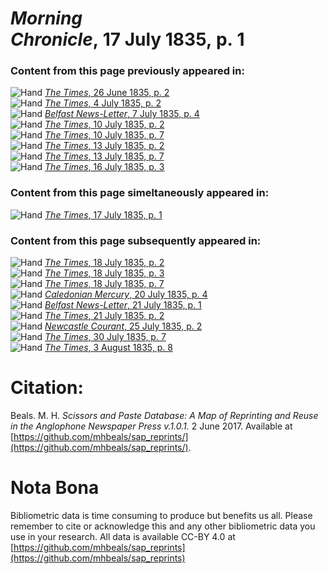 # *Morning Chronicle*, 17 July 1835, p. 1  
  
### Content from this page previously appeared in:  
![Hand](http://scissorsandpaste.net/wp-content/uploads/2017/06/smallhandpointer.png) [*The Times*, 26 June 1835, p. 2](https://mhbeals.github.io/sap_html/The-Times/The-Times-26-June-1835-p-2)  
![Hand](http://scissorsandpaste.net/wp-content/uploads/2017/06/smallhandpointer.png) [*The Times*, 4 July 1835, p. 2](https://mhbeals.github.io/sap_html/The-Times/The-Times-4-July-1835-p-2)  
![Hand](http://scissorsandpaste.net/wp-content/uploads/2017/06/smallhandpointer.png) [*Belfast News-Letter*, 7 July 1835, p. 4](https://mhbeals.github.io/sap_html/Belfast-News-Letter/Belfast-News-Letter-7-July-1835-p-4)  
![Hand](http://scissorsandpaste.net/wp-content/uploads/2017/06/smallhandpointer.png) [*The Times*, 10 July 1835, p. 2](https://mhbeals.github.io/sap_html/The-Times/The-Times-10-July-1835-p-2)  
![Hand](http://scissorsandpaste.net/wp-content/uploads/2017/06/smallhandpointer.png) [*The Times*, 10 July 1835, p. 7](https://mhbeals.github.io/sap_html/The-Times/The-Times-10-July-1835-p-7)  
![Hand](http://scissorsandpaste.net/wp-content/uploads/2017/06/smallhandpointer.png) [*The Times*, 13 July 1835, p. 2](https://mhbeals.github.io/sap_html/The-Times/The-Times-13-July-1835-p-2)  
![Hand](http://scissorsandpaste.net/wp-content/uploads/2017/06/smallhandpointer.png) [*The Times*, 13 July 1835, p. 7](https://mhbeals.github.io/sap_html/The-Times/The-Times-13-July-1835-p-7)  
![Hand](http://scissorsandpaste.net/wp-content/uploads/2017/06/smallhandpointer.png) [*The Times*, 16 July 1835, p. 3](https://mhbeals.github.io/sap_html/The-Times/The-Times-16-July-1835-p-3)  
  
### Content from this page simeltaneously appeared in:  
![Hand](http://scissorsandpaste.net/wp-content/uploads/2017/06/smallhandpointer.png) [*The Times*, 17 July 1835, p. 1](https://mhbeals.github.io/sap_html/The-Times/The-Times-17-July-1835-p-1)  
  
### Content from this page subsequently appeared in:  
![Hand](http://scissorsandpaste.net/wp-content/uploads/2017/06/smallhandpointer.png) [*The Times*, 18 July 1835, p. 2](https://mhbeals.github.io/sap_html/The-Times/The-Times-18-July-1835-p-2)  
![Hand](http://scissorsandpaste.net/wp-content/uploads/2017/06/smallhandpointer.png) [*The Times*, 18 July 1835, p. 3](https://mhbeals.github.io/sap_html/The-Times/The-Times-18-July-1835-p-3)  
![Hand](http://scissorsandpaste.net/wp-content/uploads/2017/06/smallhandpointer.png) [*The Times*, 18 July 1835, p. 7](https://mhbeals.github.io/sap_html/The-Times/The-Times-18-July-1835-p-7)  
![Hand](http://scissorsandpaste.net/wp-content/uploads/2017/06/smallhandpointer.png) [*Caledonian Mercury*, 20 July 1835, p. 4](https://mhbeals.github.io/sap_html/Caledonian-Mercury/Caledonian-Mercury-20-July-1835-p-4)  
![Hand](http://scissorsandpaste.net/wp-content/uploads/2017/06/smallhandpointer.png) [*Belfast News-Letter*, 21 July 1835, p. 1](https://mhbeals.github.io/sap_html/Belfast-News-Letter/Belfast-News-Letter-21-July-1835-p-1)  
![Hand](http://scissorsandpaste.net/wp-content/uploads/2017/06/smallhandpointer.png) [*The Times*, 21 July 1835, p. 2](https://mhbeals.github.io/sap_html/The-Times/The-Times-21-July-1835-p-2)  
![Hand](http://scissorsandpaste.net/wp-content/uploads/2017/06/smallhandpointer.png) [*Newcastle Courant*, 25 July 1835, p. 2](https://mhbeals.github.io/sap_html/Newcastle-Courant/Newcastle-Courant-25-July-1835-p-2)  
![Hand](http://scissorsandpaste.net/wp-content/uploads/2017/06/smallhandpointer.png) [*The Times*, 30 July 1835, p. 7](https://mhbeals.github.io/sap_html/The-Times/The-Times-30-July-1835-p-7)  
![Hand](http://scissorsandpaste.net/wp-content/uploads/2017/06/smallhandpointer.png) [*The Times*, 3 August 1835, p. 8](https://mhbeals.github.io/sap_html/The-Times/The-Times-3-August-1835-p-8)  


# Citation: 

Beals. M. H. *Scissors and Paste Database: A Map of Reprinting and Reuse in the Anglophone Newspaper Press v.1.0.1.* 2 June 2017. Available at [https://github.com/mhbeals/sap_reprints/](https://github.com/mhbeals/sap_reprints/). 

# Nota Bona

Bibliometric data is time consuming to produce but benefits us all. Please remember to cite or acknowledge this and any other bibliometric data you use in your research. All data is available CC-BY 4.0 at [https://github.com/mhbeals/sap_reprints](https://github.com/mhbeals/sap_reprints)